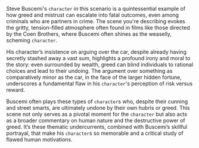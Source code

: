 Steve Buscemi's `character` in this scenario is a quintessential example of how greed and mistrust can escalate into fatal outcomes, even among criminals who are partners in crime. The scene you're describing evokes the gritty, tension-filled atmosphere often found in films like those directed by the Coen Brothers, where Buscemi often shines as the weaselly, scheming `character`.

His character’s insistence on arguing over the car, despite already having secretly stashed away a vast sum, highlights a profound irony and moral to the story: even surrounded by wealth, greed can blind individuals to rational choices and lead to their undoing. The argument over something as comparatively minor as the car, in the face of the larger hidden fortune, underscores a fundamental flaw in his `character`'s perception of risk versus reward. 

Buscemi often plays these types of `character`s who, despite their cunning and street smarts, are ultimately undone by their own hubris or greed. This scene not only serves as a pivotal moment for the `character` but also acts as a broader commentary on human nature and the destructive power of greed. It’s these thematic undercurrents, combined with Buscemi’s skillful portrayal, that make his `character`s so memorable and a critical study of flawed human motivations.
